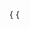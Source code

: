    {
  {
    <title>   
    < res > prebuild name job <res>;{
    < href: https://api.github.com/repos/AriesTriputranto/Policy-Chrome-Root-Program-/tindakan/jalankan/16243197057 }
    < href: https://api.github.com/repos/AriesTriputranto/Policy-Chrome-Root-Program-/actions/jobs/45862278542 ; 
    <Windows>subsystem</Windows> Subsystem for workflow
   }
     }
   The workflow job with the ID 45862278542 is currently in progress.
  Workflow Details
  * Workflow Name: [utama]: perbarui README.md (likely "main: update README.md")
  * Run ID: 16243197057
  * Branch: utama (main)
  * Commit SHA: 6fd6d52e5c2033641580dea7c4d1d08b748ad9a3
  * Repository: AriesTriputranto/Policy-Chrome-Root-Program-
  * Job Name: prebuild
  * Job Created At: 2025-07-12T23:49:19Z
  * Job Started At: 2025-07-12T23:49:25Z
    Useful Links
  * Run URL: https://api.github.com/repos/AriesTriputranto/Policy-Chrome-Root-Program-/tindakan/jalankan/16243197057
  * Job URL (API): https://api.github.com/repos/AriesTriputranto/Policy-Chrome-Root-Program-/actions/jobs/45862278542

 - nama: Siapkan lingkungan Node.js
  penggunaan: tindakan/setup-node@v3.9.1
  dengan:
    # Tetapkan selalu-auth di npmrc.
    selalu-auth: # opsional, defaultnya salah
    # Spesifikasi Versi versi yang akan digunakan. Contoh: 12.x, 10.15.1, >=10.15.0.
    versi-simpul: # opsional
    # Berkas yang berisi spesifikasi versi yang akan digunakan. Contoh: .nvmrc, .node-version, .tool-versions.
    file-versi-simpul: # opsional
    # Arsitektur target yang akan digunakan Node. Contoh: x86, x64. Akan menggunakan arsitektur sistem secara default.
    arsitektur: # opsional
    # Tetapkan opsi ini jika Anda ingin tindakan memeriksa versi terbaru yang tersedia yang memenuhi spesifikasi versi.
    check-latest: # opsional
    # Registri opsional untuk pengaturan autentikasi. Akan mengatur registri dalam berkas .npmrc dan .yarnrc tingkat proyek, dan mengatur autentikasi untuk membaca dari env.NODE_AUTH_TOKEN.
    url-registri: # opsional
    # Cakupan opsional untuk autentikasi terhadap registri yang memiliki cakupan. Akan dikembalikan ke pemilik repositori saat menggunakan registri Paket GitHub (https://npm.pkg.github.com/).
    cakupan: # opsional
    # Digunakan untuk menarik distribusi node dari node-versions. Karena ada nilai default, biasanya nilai ini tidak diberikan oleh pengguna. Saat menjalankan tindakan ini di github.com, nilai default sudah cukup. Saat menjalankan di GHES, Anda dapat meneruskan token akses pribadi untuk github.com jika Anda mengalami pembatasan kecepatan.
    token: # opsional, defaultnya adalah ${{ github.server_url == 'https://github.com' dan github.token || '' }}
    # Digunakan untuk menentukan manajer paket untuk caching di direktori default. Nilai yang didukung: npm, yarn, pnpm.
    cache: # opsional
    # Digunakan untuk menentukan jalur ke berkas dependensi: package-lock.json, yarn.lock, dll. Mendukung karakter pengganti atau daftar nama berkas untuk menyimpan beberapa dependensi dalam cache.
    jalur-ketergantungan-cache: # opsional
          
{ 
  {
  
  "config" : {
       "content_type" : " json " ,
       "insecure_ssl" : " 0 " ,
       "url" : " https://api.github.com/repos/ariestriputranto/chrome-program-root/hook "},
  }
}

 {
   "lisensi" : {
       "kunci" : " apache-2.0 " ,
       "nama" : " Lisensi Apache 2.0 " ,
       "spdx_id" : " Apache-2.0 " ,
       "url" : " https://api.github.com/licenses/apache-2.0 " ,
       "node_id" : " MDc6TGljZW5zZTI= "
     }
  }
